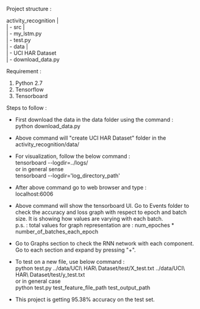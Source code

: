 
Project structure :<br />

activity_recognition    |<br />
                        | - src |<br />
                        | - my_lstm.py<br />
                                | - test.py<br />
                        | - data    |<br />
                                    | - UCI HAR Dataset<br />
                                    | - download_data.py<br />


Requirement :<br />

1) Python 2.7<br />
2) Tensorflow<br />
3) Tensorboard<br />


Steps to follow :<br />

* First download the data in the data folder using the command :<br />
        python download_data.py<br />

* Above command will "create UCI HAR Dataset" folder in the activity_recognition/data/ <br />

* For visualization, follow the below command :<br />
        tensorboard --logdir=../logs/  <br />
                or in general sense  <br />
        tensorboard --logdir='log_directory_path'  <br />

* After above command go to web browser and type : <br />
        localhost:6006  <br />

* Above command will show the tensorboard UI. Go to Events folder to check the accuracy and loss graph with respect to
epoch and batch size. It is showing how values are varying with each batch.  <br />
    p.s. : total values for graph representation are : num_epoches * number_of_batches_each_epoch  <br />

* Go to Graphs section to check the RNN network with each component. Go to each section and expand by pressing "+". <br />

* To test on a new file, use below command :  <br />
        python test.py ../data/UCI\ HAR\ Dataset/test/X_test.txt ../data/UCI\ HAR\ Dataset/test/y_test.txt  <br />
                or in general case  <br />
        python test.py test_feature_file_path test_output_path  <br />

* This project is getting 95.38% accuracy on the test set.  <br />

